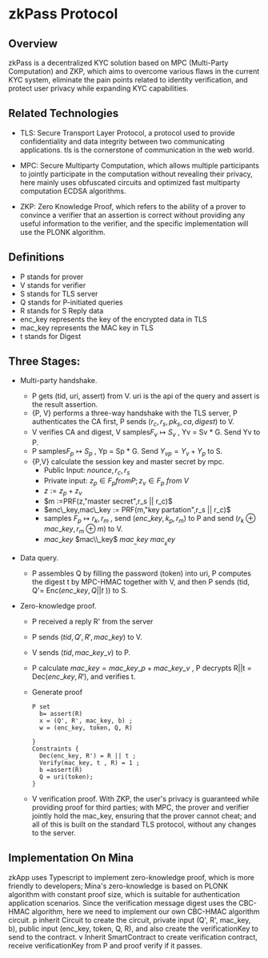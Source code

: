 # zkPass Protocol

## Overview
  zkPass is a decentralized KYC solution based on MPC (Multi-Party Computation) and ZKP, which aims to overcome various flaws in the current KYC system, eliminate the pain points related to identity verification, and protect user privacy while expanding KYC capabilities.

## Related Technologies  
  * TLS: Secure Transport Layer Protocol, a protocol used to provide confidentiality and data integrity between two communicating applications. tls is the cornerstone of communication in the web world.
  
  * MPC: Secure Multiparty Computation, which allows multiple participants to jointly participate in the computation without revealing their privacy, here mainly uses obfuscated circuits and optimized fast multiparty computation ECDSA algorithms.
  
  * ZKP: Zero Knowledge Proof, which refers to the ability of a prover to convince a verifier that an assertion is correct without providing any useful information to the verifier, and the specific implementation will use the PLONK algorithm.

## Definitions
  * P stands for prover
  * V stands for verifier
  * S stands for TLS server
  * Q stands for P-initiated queries
  * R stands for S Reply data
  * enc_key represents the key of the encrypted data in TLS
  * mac_key represents the MAC key in TLS 
  * t stands for Digest

## Three Stages:
  * Multi-party handshake.
    * P gets (tid, uri, assert) from V. uri is the api of the query and assert is the result assertion.
    * {P, V} performs a three-way handshake with the TLS server, P authenticates the CA first, P sends $(r_c,r_s,pk_s,ca,digest)$ to V.
    * V verifies CA and digest, V samples$F_v \mapsto S_v$ , Yv = Sv * G. Send Yv to P.
    * P samples$F_p \mapsto S_p$ , Yp = Sp * G. Send  $Y_{vp}=Y_v+Y_p$ to S.
    * {P,V} calculate the session key and master secret by mpc.
      * Public Input: $nounce,r_c,r_s$
      * Private input: $z_p \in F_p from P;z_v \in F_p \ from \ V$
      * $z :=z_p+z_v$
      * $m :=PRF(z,"master secret",r_s || r_c)$
      * $enc\_key,mac\_key := PRF(m,"key partation",r_s || r_c)$
      * samples $F_p \mapsto r_k,r_m$ , send $(enc\_key,k_p,r_m)$ to P and send $(r_k \oplus mac\_key,r_m \oplus m)$ to V.
      * $mac\_key$  $mac\\_key$ $mac_\_key$  $mac__key$
  * Data query.
    * P assembles Q by filling the password (token) into uri, P computes the digest t by MPC-HMAC together with V, and then P sends (tid, Q'= Enc($enc\_key,Q||t$ )) to S.
  
  * Zero-knowledge proof.
    * P received a reply R' from the server
    * P sends $(tid,Q',R',mac\_key)$ to V.
    * V sends $(tid,mac\_key\_v)$ to P.
    * P calculate $mac\_key = mac\_key\_p+mac\_key\_v$ , P decrypts R||t = Dec($enc\_key,R'$), and verifies t.
    * Generate proof
      ```plain
      P set
        b= assert(R)
        x = (Q', R', mac_key, b) ;
        w = (enc_key, token, Q, R)
      
      }
      Constraints {
        Dec(enc_key, R') = R || t ;
        Verify(mac_key, t , R) = 1 ;
        b =assert(R)
        Q = uri(token);
      }
      ```
    
    * V verification proof.
      With ZKP, the user's privacy is guaranteed while providing proof for third parties; with MPC, the prover and verifier jointly hold the mac_key, ensuring that the prover cannot cheat; and all of this is built on the standard TLS protocol, without any changes to the server.

## Implementation On Mina
  zkApp uses Typescript to implement zero-knowledge proof, which is more friendly to developers; Mina's zero-knowledge is based on PLONK algorithm with constant proof size, which is suitable for authentication application scenarios. Since the verification message digest uses the CBC-HMAC algorithm, here we need to implement our own CBC-HMAC algorithm circuit. p inherit Circuit to create the circuit, private input (Q', R', mac_key, b), public input (enc_key, token, Q, R), and also create the verificationKey to send to the contract. v Inherit SmartContract to create verification contract, receive verificationKey from P and proof verify if it passes.
 
